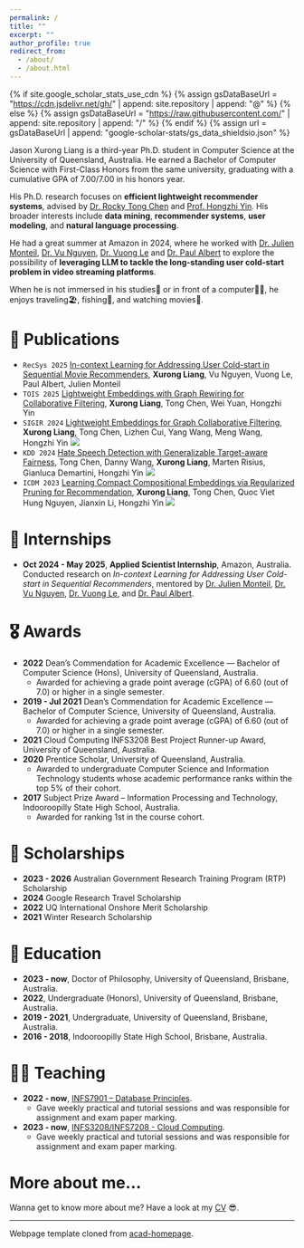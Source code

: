 ```yaml
---
permalink: /
title: ""
excerpt: ""
author_profile: true
redirect_from: 
  - /about/
  - /about.html
---
```


{% if site.google_scholar_stats_use_cdn %}
{% assign gsDataBaseUrl = "https://cdn.jsdelivr.net/gh/" | append: site.repository | append: "@" %}
{% else %}
{% assign gsDataBaseUrl = "https://raw.githubusercontent.com/" | append: site.repository | append: "/" %}
{% endif %}
{% assign url = gsDataBaseUrl | append: "google-scholar-stats/gs_data_shieldsio.json" %}

<span class='anchor' id='about-me'></span>

Jason Xurong Liang is a third-year Ph.D. student in Computer Science at the University of Queensland, Australia. He earned a Bachelor of Computer Science with First-Class Honors from the same university, graduating with a cumulative GPA of 7.00/7.00 in his honors year.

His Ph.D. research focuses on **efficient lightweight recommender systems**, advised by [Dr. Rocky Tong Chen](https://eecs.uq.edu.au/profile/1253/rocky-chen) and [Prof. Hongzhi Yin](https://sites.google.com/view/hongzhi-yin/home). His broader interests include **data mining**, **recommender systems**, **user modeling**, and **natural language processing**.

He had a great summer at Amazon in 2024, where he worked with [Dr. Julien Monteil](https://scholar.google.com/citations?user=ZXFM_O8AAAAJ&hl=en), [Dr. Vu Nguyen](https://vu-nguyen.org/), [Dr. Vuong Le](https://vuongle2.github.io/) and [Dr. Paul Albert](https://scholar.google.com/citations?user=trUhFBEAAAAJ&hl=en) to explore the possibility of **leveraging LLM to tackle the long-standing user cold-start problem in video streaming platforms**.

When he is not immersed in his studies📖 or in front of a computer👨‍💻, he enjoys traveling🏖️, fishing🎣, and watching movies🍿.


<!---
# 🔥 News
- *2022.02*: &nbsp;🎉🎉 Lorem ipsum dolor sit amet, consectetur adipiscing elit. Vivamus ornare aliquet ipsum, ac tempus justo dapibus sit amet. 
- *2022.02*: &nbsp;🎉🎉 Lorem ipsum dolor sit amet, consectetur adipiscing elit. Vivamus ornare aliquet ipsum, ac tempus justo dapibus sit amet. 
--->

# 📝 Publications

* `RecSys 2025` [In-context Learning for Addressing User Cold-start in Sequential Movie Recommenders](https://dl.acm.org/doi/full/10.1145/3705328.3748109), **Xurong Liang**, Vu Nguyen, Vuong Le, Paul Albert, Julien Monteil
* `TOIS 2025` [Lightweight Embeddings with Graph Rewiring for Collaborative Filtering](https://arxiv.org/abs/2505.18999), **Xurong Liang**, Tong Chen, Wei Yuan, Hongzhi Yin
* `SIGIR 2024` [Lightweight Embeddings for Graph Collaborative Filtering](https://arxiv.org/abs/2403.18479), **Xurong Liang**, Tong Chen, Lizhen Cui, Yang Wang, Meng Wang, Hongzhi Yin [![](https://img.shields.io/github/stars/xurong-liang/LEGCF?style=social&label=Code+Stars)](https://github.com/xurong-liang/LEGCF)
* `KDD 2024` [Hate Speech Detection with Generalizable Target-aware Fairness](https://arxiv.org/abs/2406.00046), Tong Chen, Danny Wang, **Xurong Liang**, Marten Risius, Gianluca Demartini, Hongzhi Yin [![](https://img.shields.io/github/stars/xurong-liang/getfair?style=social&label=Code+Stars)](https://github.com/xurong-liang/getfair)
* `ICDM 2023` [Learning Compact Compositional Embeddings via Regularized Pruning for Recommendation](https://arxiv.org/abs/2309.03518), **Xurong Liang**, Tong Chen, Quoc Viet Hung Nguyen, Jianxin Li, Hongzhi Yin [![](https://img.shields.io/github/stars/xurong-liang/CERP?style=social&label=Code+Stars)](https://github.com/xurong-liang/CERP)


# 💼 Internships

* **Oct 2024 - May 2025**, **Applied Scientist Internship**, Amazon, Australia. Conducted research on *In-context Learning for Addressing User Cold-start in Sequential Recommenders*, mentored by [Dr. Julien Monteil](https://scholar.google.com/citations?user=ZXFM_O8AAAAJ&hl=en), [Dr. Vu Nguyen](https://vu-nguyen.org/), [Dr. Vuong Le](https://vuongle2.github.io/), and [Dr. Paul Albert](https://scholar.google.com/citations?user=trUhFBEAAAAJ&hl=en).



# 🎖 Awards
* **2022** Dean’s Commendation for Academic Excellence — Bachelor of Computer Science (Hons), University of Queensland, Australia.
    * Awarded for achieving a grade point average (cGPA) of 6.60 (out of 7.0) or higher in a single semester.
* **2019 - Jul 2021** Dean’s Commendation for Academic Excellence — Bachelor of Computer Science, University of Queensland, Australia.
    * Awarded for achieving a grade point average (cGPA) of 6.60 (out of 7.0) or higher in a single semester.
* **2021** Cloud Computing INFS3208 Best Project Runner-up Award, University of Queensland, Australia.
* **2020** Prentice Scholar, University of Queensland, Australia.
    * Awarded to undergraduate Computer Science and Information Technology students whose academic performance ranks within the top 5% of their cohort.
* **2017** Subject Prize Award – Information Processing and Technology, Indooroopilly State High School, Australia.
    * Awarded for ranking 1st in the course cohort.
      

# 🤑 Scholarships
* **2023 - 2026** Australian Government Research Training Program (RTP) Scholarship
* **2024** Google Research Travel Scholarship
* **2022** UQ International Onshore Merit Scholarship
* **2021** Winter Research Scholarship


# 📖 Education
* **2023 - now**, Doctor of Philosophy, University of Queensland, Brisbane, Australia.
* **2022**, Undergraduate (Honors), University of Queensland, Brisbane, Australia.
* **2019 - 2021**, Undergraduate, University of Queensland, Brisbane, Australia.
* **2016 - 2018**, Indooroopilly State High School, Brisbane, Australia.


# 🧑‍🏫 Teaching
* **2022 - now**, [INFS7901 – Database Principles](https://my.uq.edu.au/programs-courses/course.html?course_code=INFS7901).
    * Gave weekly practical and tutorial sessions and was responsible for assignment and exam paper marking.
* **2023 - now**, [INFS3208/INFS7208 - Cloud Computing](https://my.uq.edu.au/programs-courses/course.html?course_code=INFS3208).
    * Gave weekly practical and tutorial sessions and was responsible for assignment and exam paper marking.


# More about me...
Wanna get to know more about me? Have a look at my [CV](../Xurong_Liang_resume.pdf) 😎.


---

Webpage template cloned from [acad-homepage](https://github.com/RayeRen/acad-homepage.github.io).

<!---
# 💬 Invited Talks
- *2021.06*, Lorem ipsum dolor sit amet, consectetur adipiscing elit. Vivamus ornare aliquet ipsum, ac tempus justo dapibus sit amet. 
- *2021.03*, Lorem ipsum dolor sit amet, consectetur adipiscing elit. Vivamus ornare aliquet ipsum, ac tempus justo dapibus sit amet.  \| [\[video\]](https://github.com/)
--->
